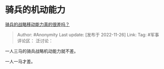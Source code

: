 # 骑兵的机动能力
[骑兵的战略移动能力真的很差吗？](https://www.zhihu.com/question/568159220/answer/2775838082)

> Author: #Anonymity
> Last update: [发布于 2022-11-26]
> Link:
> Tag: #军事
> 评论区：
> 泛讨论：

一人三马的骑兵战略机动能力就不差。

一人一马才差。

